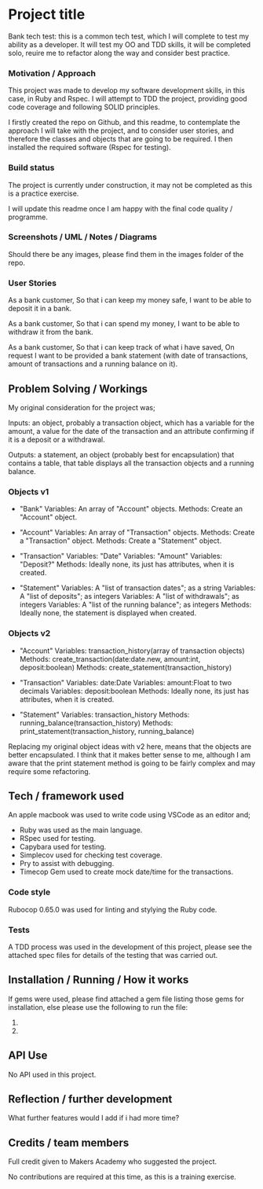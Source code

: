 # Project title

Bank tech test: this is a common tech test, which I will complete to test my ability as a developer. It will test my OO
and TDD skills, it will be completed solo, reuire me to refactor along the way and consider best practice.

### Motivation / Approach

This project was made to develop my software development skills, in this case, in Ruby and Rspec. I will attempt to TDD
the project, providing good code coverage and following SOLID principles.

I firstly created the repo on Github, and this readme, to contemplate the approach I will take with the project, and to
consider user stories, and therefore the classes and objects that are going to be required. I then installed the
required software (Rspec for testing).

### Build status

The project is currently under construction, it may not be completed as this is a practice exercise.

I will update this readme once I am happy with the final code quality / programme.

### Screenshots / UML / Notes / Diagrams

Should there be any images, please find them in the images folder of the repo.

### User Stories

As a bank customer,
So that i can keep my money safe,
I want to be able to deposit it in a bank.

As a bank customer,
So that i can spend my money,
I want to be able to withdraw it from the bank.

As a bank customer,
So that i can keep track of what i have saved,
On request I want to be provided a bank statement (with date of transactions, amount of transactions and a running balance on it).

## Problem Solving / Workings

My original consideration for the project was;

Inputs: an object, probably a transaction object, which has a variable for the amount, a value for the date of the
transaction and an attribute confirming if it is a deposit or a withdrawal.

Outputs: a statement, an object (probably best for encapsulation) that contains a table, that table displays all the
transaction objects and a running balance.

### Objects v1

* "Bank"
Variables: An array of "Account" objects.
Methods: Create an "Account" object.

* "Account"
Variables: An array of "Transaction" objects.
Methods: Create a "Transaction" object.
Methods: Create a "Statement" object.

* "Transaction"
Variables: "Date"
Variables: "Amount"
Variables: "Deposit?"
Methods: Ideally none, its just has attributes, when it is created.

* "Statement"
Variables: A "list of transaction dates"; as a string
Variables: A "list of deposits"; as integers
Variables: A "list of withdrawals"; as integers
Variables: A "list of the running balance"; as integers
Methods: Ideally none, the statement is displayed when created.

### Objects v2

* "Account"
Variables: transaction_history(array of transaction objects)
Methods: create_transaction(date:date.new, amount:int, deposit:boolean)
Methods: create_statement(transaction_history)

* "Transaction"
Variables: date:Date
Variables: amount:Float to two decimals
Variables: deposit:boolean
Methods: Ideally none, its just has attributes, when it is created.

* "Statement"
Variables: transaction_history
Methods: running_balance(transaction_history)
Methods: print_statement(transaction_history, running_balance)

Replacing my original object ideas with v2 here, means that the objects are
better encapsulated. I think that it makes better sense to me, although I am
aware that the print statement method is going to be fairly complex and may
require some refactoring.

## Tech / framework used

An apple macbook was used to write code using VSCode as an editor and;

* Ruby was used as the main language.
* RSpec used for testing.
* Capybara used for testing.
* Simplecov used for checking test coverage.
* Pry to assist with debugging.
* Timecop Gem used to create mock date/time for the transactions.

### Code style

Rubocop 0.65.0 was used for linting and stylying the Ruby code.

### Tests

A TDD process was used in the development of this project, please see the
attached spec files for details of the testing that was carried out.

## Installation / Running / How it works

If gems were used, please find attached a gem file listing those gems for
installation, else please use the following to run the file:

1) 
2)

## API Use

No API used in this project.

## Reflection / further development

What further features would I add if i had more time?

## Credits / team members

Full credit given to Makers Academy who suggested the project.

No contributions are required at this time, as this is a training exercise.